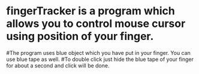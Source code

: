 # fingerTracker is a program which allows you to control mouse cursor using position of your finger. 
#The program uses blue object which you have put in your finger. You can use blue tape as well.
#To double click just hide the blue tape of your finger for about a second and click will be done.
